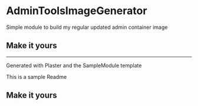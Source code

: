 # AdminToolsImageGenerator

Simple module to build my regular updated admin container image

## Make it yours

---
Generated with Plaster and the SampleModule template


This is a sample Readme

## Make it yours

